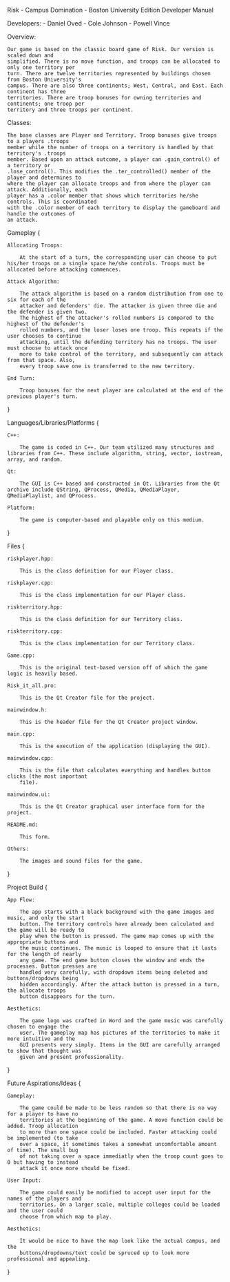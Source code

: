 Risk - Campus Domination - Boston University Edition
Developer Manual

Developers: 
    - Daniel Oved
    - Cole Johnson
    - Powell Vince
    
Overview:
    
    Our game is based on the classic board game of Risk. Our version is scaled down and
    simplified. There is no move function, and troops can be allocated to only one territory per
    turn. There are twelve territories represented by buildings chosen from Boston University's
    campus. There are also three continents; West, Central, and East. Each continent has three
    territories. There are troop bonuses for owning territories and continents; one troop per
    territory and three troops per continent. 
    
Classes:

    The base classes are Player and Territory. Troop bonuses give troops to a players .troops
    member while the number of troops on a territory is handled by that territory's .troops
    member. Based upon an attack outcome, a player can .gain_control() of a territory or
    .lose_control(). This modifies the .ter_controlled() member of the player and determines to
    where the player can allocate troops and from where the player can attack. Additionally, each
    player has a .color member that shows which territories he/she controls. This is coordinated
    with the .color member of each territory to display the gameboard and handle the outcomes of
    an attack.

Gameplay {
    
    Allocating Troops:

        At the start of a turn, the corresponding user can choose to put his/her troops on a single space he/she controls. Troops must be allocated before attacking commences.

    Attack Algorithm:

        The attack algorithm is based on a random distribution from one to six for each of the
        attacker and defenders' die. The attacker is given three die and the defender is given two.
        The highest of the attacker's rolled numbers is compared to the highest of the defender's
        rolled numbers, and the loser loses one troop. This repeats if the user chooses to continue
        attacking, until the defending territory has no troops. The user must choose to attack once
        more to take control of the territory, and subsequently can attack from that space. Also,
        every troop save one is transferred to the new territory.

    End Turn:

        Troop bonuses for the next player are calculated at the end of the previous player's turn.
}

Languages/Libraries/Platforms {
    
    C++:
        
        The game is coded in C++. Our team utilized many structures and libraries from C++. These include algorithm, string, vector, iostream, array, and random.
        
    Qt:
        
        The GUI is C++ based and constructed in Qt. Libraries from the Qt archive include QString, QProcess, QMedia, QMediaPlayer, QMediaPlaylist, and QProcess.
        
    Platform:
    
        The game is computer-based and playable only on this medium.
}

Files {

    riskplayer.hpp:
    
        This is the class definition for our Player class.
        
    riskplayer.cpp:
    
        This is the class implementation for our Player class.
        
    riskterritory.hpp:
        
        This is the class definition for our Territory class.
        
    riskterritory.cpp:
    
        This is the class implementation for our Territory class.
        
    Game.cpp:
    
        This is the original text-based version off of which the game logic is heavily based.
        
    Risk_it_all.pro:
    
        This is the Qt Creator file for the project.
        
    mainwindow.h:
    
        This is the header file for the Qt Creator project window.
        
    main.cpp:
    
        This is the execution of the application (displaying the GUI).
        
    mainwindow.cpp:
        
        This is the file that calculates everything and handles button clicks (the most important
        file).
        
    mainwindow.ui:
    
        This is the Qt Creator graphical user interface form for the project.
        
    README.md:
    
        This form.
        
    Others:
    
        The images and sound files for the game.
}

Project Build {
    
    App Flow:
    
        The app starts with a black background with the game images and music, and only the start
        button. The territory controls have already been calculated and the game will be ready to
        play when the button is pressed. The game map comes up with the appropriate buttons and
        the music continues. The music is looped to ensure that it lasts for the length of nearly
        any game. The end game button closes the window and ends the processes. Button presses are
        handled very carefully, with dropdown items being deleted and buttons/dropdowns being
        hidden accordingly. After the attack button is pressed in a turn, the allocate troops
        button disappears for the turn.
        
    Aesthetics:
    
        The game logo was crafted in Word and the game music was carefully chosen to engage the
        user. The gameplay map has pictures of the territories to make it more intuitive and the
        GUI presents very simply. Items in the GUI are carefully arranged to show that thought was
        given and present professionality.
}

Future Aspirations/Ideas {

    Gameplay:
        
        The game could be made to be less random so that there is no way for a player to have no
        territories at the beginning of the game. A move function could be added. Troop allocation
        to more than one space could be included. Faster attacking could be implemented (to take
        over a space, it sometimes takes a somewhat uncomfortable amount of time). The small bug
        of not taking over a space immediatly when the troop count goes to 0 but having to instead
        attack it once more should be fixed.
        
    User Input:
    
        The game could easily be modified to accept user input for the names of the players and
        territories. On a larger scale, multiple colleges could be loaded and the user could
        choose from which map to play.
        
    Aesthetics:
    
        It would be nice to have the map look like the actual campus, and the
        buttons/dropdowns/text could be spruced up to look more professional and appealing.
}
